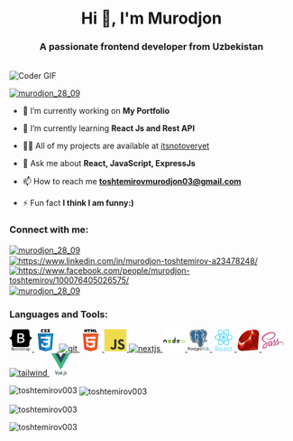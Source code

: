 
<h1 align="center">Hi 👋, I'm Murodjon</h1>
<h3 align="center">A passionate frontend developer from Uzbekistan</h3>

<br>
    <img src="https://media.giphy.com/media/SWoSkN6DxTszqIKEqv/giphy.gif" alt="Coder GIF" width="500">


<p align="left"> <a href="https://twitter.com/murodjon_28_09" target="blank"><img src="https://img.shields.io/twitter/follow/murodjon_28_09?logo=twitter&style=for-the-badge" alt="murodjon_28_09" /></a> </p>

- 🔭 I’m currently working on **My Portfolio**

- 🌱 I’m currently learning **React Js and Rest API**

<!-- - 🤝 I’m looking for help with [Devbooks](https://www.figma.com/file/qsDXM1vChbYhipCqmaDcff/devbooks.uz?node-id=1%3A1428) -->

- 👨‍💻 All of my projects are available at [itsnotoveryet](itsnotoveryet)

- 💬 Ask me about **React, JavaScript, ExpressJs**

- 📫 How to reach me **toshtemirovmurodjon03@gmail.com**

<!-- - 📄 Know about my experiences [https://docs.google.com/document/d/1cZG0W9MQrGuEtO-uhisutAbo47hyh1LZ/edit](https://docs.google.com/document/d/1cZG0W9MQrGuEtO-uhisutAbo47hyh1LZ/edit) -->

- ⚡ Fun fact **I think I am funny:)**

<h3 align="left">Connect with me:</h3>
<p align="left">
<a href="https://twitter.com/murodjon_28_09" target="blank"><img align="center" src="https://raw.githubusercontent.com/rahuldkjain/github-profile-readme-generator/master/src/images/icons/Social/twitter.svg" alt="murodjon_28_09" height="30" width="40" /></a>
<a href="https://linkedin.com/in/murodjon-toshtemirov-a23478248/" target="blank"><img align="center" src="https://raw.githubusercontent.com/rahuldkjain/github-profile-readme-generator/master/src/images/icons/Social/linked-in-alt.svg" alt="https://www.linkedin.com/in/murodjon-toshtemirov-a23478248/" height="30" width="40" /></a>
<a href="https://www.facebook.com/people/Murodjon-Toshtemirov/100076405026575/" target="blank"><img align="center" src="https://raw.githubusercontent.com/rahuldkjain/github-profile-readme-generator/master/src/images/icons/Social/facebook.svg" alt="https://www.facebook.com/people/murodjon-toshtemirov/100076405026575/" height="30" width="40" /></a>
<a href="https://instagram.com/murodjon_28_09" target="blank"><img align="center" src="https://raw.githubusercontent.com/rahuldkjain/github-profile-readme-generator/master/src/images/icons/Social/instagram.svg" alt="murodjon_28_09" height="30" width="40" /></a>
</p>

<h3 align="left">Languages and Tools:</h3>
<p align="left"> </a> <a href="https://getbootstrap.com" target="_blank" rel="noreferrer"> <img src="https://raw.githubusercontent.com/devicons/devicon/master/icons/bootstrap/bootstrap-plain-wordmark.svg" alt="bootstrap" width="40" height="40"/> </a> <a href="https://www.w3schools.com/css/" target="_blank" rel="noreferrer"> <img src="https://raw.githubusercontent.com/devicons/devicon/master/icons/css3/css3-original-wordmark.svg" alt="css3" width="40" height="40"/> </a> <a href="https://git-scm.com/" target="_blank" rel="noreferrer"> <img src="https://www.vectorlogo.zone/logos/git-scm/git-scm-icon.svg" alt="git" width="40" height="40"/> </a> <a href="https://www.w3.org/html/" target="_blank" rel="noreferrer"> <img src="https://raw.githubusercontent.com/devicons/devicon/master/icons/html5/html5-original-wordmark.svg" alt="html5" width="40" height="40"/> </a> <a href="https://developer.mozilla.org/en-US/docs/Web/JavaScript" target="_blank" rel="noreferrer"> <img src="https://raw.githubusercontent.com/devicons/devicon/master/icons/javascript/javascript-original.svg" alt="javascript" width="40" height="40"/> </a> <a href="https://nextjs.org/" target="_blank" rel="noreferrer"> <img src="https://cdn.worldvectorlogo.com/logos/nextjs-2.svg" alt="nextjs" width="40" height="40"/> </a> <a href="https://nodejs.org" target="_blank" rel="noreferrer"> <img src="https://raw.githubusercontent.com/devicons/devicon/master/icons/nodejs/nodejs-original-wordmark.svg" alt="nodejs" width="40" height="40"/> </a> <a href="https://www.postgresql.org" target="_blank" rel="noreferrer"> <img src="https://raw.githubusercontent.com/devicons/devicon/master/icons/postgresql/postgresql-original-wordmark.svg" alt="postgresql" width="40" height="40"/> </a> <a href="https://reactjs.org/" target="_blank" rel="noreferrer"> <img src="https://raw.githubusercontent.com/devicons/devicon/master/icons/react/react-original-wordmark.svg" alt="react" width="40" height="40"/> </a> <a href="https://www.ruby-lang.org/en/" target="_blank" rel="noreferrer"> <img src="https://raw.githubusercontent.com/devicons/devicon/master/icons/ruby/ruby-original.svg" alt="ruby" width="40" height="40"/> </a> <a href="https://sass-lang.com" target="_blank" rel="noreferrer"> <img src="https://raw.githubusercontent.com/devicons/devicon/master/icons/sass/sass-original.svg" alt="sass" width="40" height="40"/> </a> <a href="https://tailwindcss.com/" target="_blank" rel="noreferrer"> <img src="https://www.vectorlogo.zone/logos/tailwindcss/tailwindcss-icon.svg" alt="tailwind" width="40" height="40"/> </a> <a href="https://vuejs.org/" target="_blank" rel="noreferrer"> <img src="https://raw.githubusercontent.com/devicons/devicon/master/icons/vuejs/vuejs-original-wordmark.svg" alt="vuejs" width="40" height="40"/> </a> </p>

<p><img align="left" src="https://github-readme-stats.vercel.app/api/top-langs?username=toshtemirov003&show_icons=true&locale=en&layout=compact" alt="toshtemirov003" /></p>

<p>&nbsp;<img align="center" src="https://github-readme-stats.vercel.app/api?username=toshtemirov003&show_icons=true&locale=en" alt="toshtemirov003" /></p>

<p><img align="center" src="https://github-readme-streak-stats.herokuapp.com/?user=toshtemirov003&" alt="toshtemirov003" /></p>

<p align="left"> <img src="https://komarev.com/ghpvc/?username=toshtemirov003&label=Profile%20views&color=0e75b6&style=flat" alt="toshtemirov003" /> </p>
